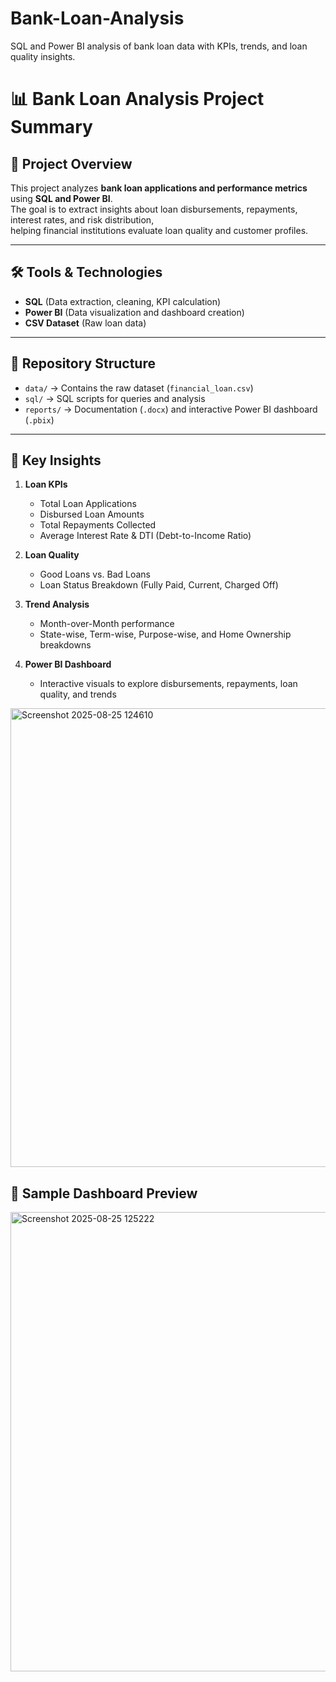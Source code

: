 # Bank-Loan-Analysis
SQL and Power BI analysis of bank loan data with KPIs, trends, and loan quality insights.

# 📊 Bank Loan Analysis Project Summary

## 📌 Project Overview
This project analyzes **bank loan applications and performance metrics** using **SQL and Power BI**.  
The goal is to extract insights about loan disbursements, repayments, interest rates, and risk distribution,  
helping financial institutions evaluate loan quality and customer profiles.

---

## 🛠️ Tools & Technologies
- **SQL** (Data extraction, cleaning, KPI calculation)
- **Power BI** (Data visualization and dashboard creation)
- **CSV Dataset** (Raw loan data)

---

## 📂 Repository Structure
- `data/` → Contains the raw dataset (`financial_loan.csv`)  
- `sql/` → SQL scripts for queries and analysis  
- `reports/` → Documentation (`.docx`) and interactive Power BI dashboard (`.pbix`)  

---

## 🔑 Key Insights
1. **Loan KPIs**
   - Total Loan Applications  
   - Disbursed Loan Amounts  
   - Total Repayments Collected  
   - Average Interest Rate & DTI (Debt-to-Income Ratio)

2. **Loan Quality**
   - Good Loans vs. Bad Loans  
   - Loan Status Breakdown (Fully Paid, Current, Charged Off)  

3. **Trend Analysis**
   - Month-over-Month performance  
   - State-wise, Term-wise, Purpose-wise, and Home Ownership breakdowns  

4. **Power BI Dashboard**
   - Interactive visuals to explore disbursements, repayments, loan quality, and trends  

<img width="1316" height="734" alt="Screenshot 2025-08-25 124610" src="https://github.com/user-attachments/assets/8c074323-17ad-4cb5-8634-fc9ec12d8218" />

## 📸 Sample Dashboard Preview
<img width="1310" height="735" alt="Screenshot 2025-08-25 125222" src="https://github.com/user-attachments/assets/e061cc51-c691-45e3-821a-c06d8b6b6ec2" />

